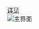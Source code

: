 [详见](https://gitee.com/ying32/govcl/wikis/UI%E8%AE%BE%E8%AE%A1%E5%99%A8)  
![主界面](https://gitee.com/ying32/govcl/raw/master/UIDesigner/main.jpg)     